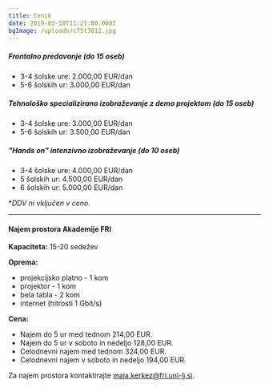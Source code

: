 ```yaml
---
title: Cenik
date: 2019-03-18T11:21:00.000Z
bgImage: /uploads/c75t3612.jpg
---
```

##### Frontalno predavanje (do 15 oseb)

* 3-4 šolske ure: 2.000,00 EUR/dan
* 5-6 šolskih ur: 3.000,00 EUR/dan

##### Tehnološko specializirano izobraževanje z demo projektom (do 15 oseb)

* 3-4 šolske ure: 3.000,00 EUR/dan
* 5-6 šolskih ur: 3.500,00 EUR/dan

##### "Hands on" intenzivno izobraževanje (do 10 oseb)

* 3-4 šolske ure: 4.000,00 EUR/dan
* 5 šolskih ur: 4.500,00 EUR/dan
* 6 šolskih ur: 5.000,00 EUR/dan

\*_DDV ni vključen v ceno_.

- - -

#### Najem prostora Akademije FRI

**Kapaciteta:** 15-20 sedežev

**Oprema:**

* projekcijsko platno - 1 kom
* projektor - 1 kom
* bela tabla - 2 kom
* internet (hitrosti 1 Gbit/s)

**Cena:**

* Najem do 5 ur med tednom 214,00 EUR.
* Najem do 5 ur v soboto in nedeljo 128,00 EUR.
* Celodnevni najem med tednom 324,00 EUR.
* Celodnevni najem v soboto in nedeljo 194,00 EUR.

Za najem prostora kontaktirajte maja.kerkez@fri.uni-lj.si.
